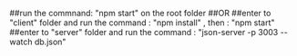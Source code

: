 ##run the commnand: "npm start" on the root folder 
##OR
##enter to "client" folder and run the command : "npm install" , then : "npm start"
##enter to "server" folder and  run the command : "json-server -p 3003 --watch db.json"